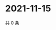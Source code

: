 # 2021-11-15

共 0 条

<!-- BEGIN WEIBO -->
<!-- 最后更新时间 Mon Nov 15 2021 01:18:13 GMT+0800 (China Standard Time) -->

<!-- END WEIBO -->
